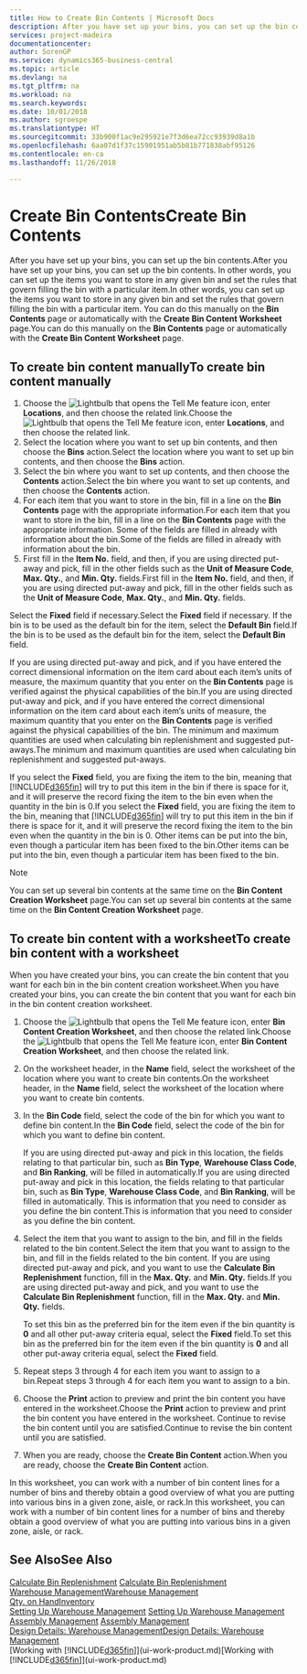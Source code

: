 ```yaml
---
title: How to Create Bin Contents | Microsoft Docs
description: After you have set up your bins, you can set up the bin contents. In other words, you can set up the items you want to store in any given bin and set the rules that govern filling the bin with a particular item.
services: project-madeira
documentationcenter: 
author: SorenGP
ms.service: dynamics365-business-central
ms.topic: article
ms.devlang: na
ms.tgt_pltfrm: na
ms.workload: na
ms.search.keywords: 
ms.date: 10/01/2018
ms.author: sgroespe
ms.translationtype: HT
ms.sourcegitcommit: 33b900f1ac9e295921e7f3d6ea72cc93939d8a1b
ms.openlocfilehash: 6aa07d1f37c15901951ab5b81b771838abf95126
ms.contentlocale: en-ca
ms.lasthandoff: 11/26/2018

---
```

# <a name="create-bin-contents"></a><span data-ttu-id="bfa8e-104">Create Bin Contents</span><span class="sxs-lookup"><span data-stu-id="bfa8e-104">Create Bin Contents</span></span>
<span data-ttu-id="bfa8e-105">After you have set up your bins, you can set up the bin contents.</span><span class="sxs-lookup"><span data-stu-id="bfa8e-105">After you have set up your bins, you can set up the bin contents.</span></span> <span data-ttu-id="bfa8e-106">In other words, you can set up the items you want to store in any given bin and set the rules that govern filling the bin with a particular item.</span><span class="sxs-lookup"><span data-stu-id="bfa8e-106">In other words, you can set up the items you want to store in any given bin and set the rules that govern filling the bin with a particular item.</span></span> <span data-ttu-id="bfa8e-107">You can do this manually on the **Bin Contents** page or automatically with the **Create Bin Content Worksheet** page.</span><span class="sxs-lookup"><span data-stu-id="bfa8e-107">You can do this manually on the **Bin Contents** page or automatically with the **Create Bin Content Worksheet** page.</span></span>

## <a name="to-create-bin-content-manually"></a><span data-ttu-id="bfa8e-108">To create bin content manually</span><span class="sxs-lookup"><span data-stu-id="bfa8e-108">To create bin content manually</span></span>  
1.  <span data-ttu-id="bfa8e-109">Choose the ![Lightbulb that opens the Tell Me feature](media/ui-search/search_small.png "Tell me what you want to do") icon, enter **Locations**, and then choose the related link.</span><span class="sxs-lookup"><span data-stu-id="bfa8e-109">Choose the ![Lightbulb that opens the Tell Me feature](media/ui-search/search_small.png "Tell me what you want to do") icon, enter **Locations**, and then choose the related link.</span></span>  
2.  <span data-ttu-id="bfa8e-110">Select the location where you want to set up bin contents,  and then choose the **Bins** action.</span><span class="sxs-lookup"><span data-stu-id="bfa8e-110">Select the location where you want to set up bin contents,  and then choose the **Bins** action.</span></span>  
3.  <span data-ttu-id="bfa8e-111">Select the bin where you want to set up contents, and then choose the **Contents** action.</span><span class="sxs-lookup"><span data-stu-id="bfa8e-111">Select the bin where you want to set up contents, and then choose the **Contents** action.</span></span>  
4.  <span data-ttu-id="bfa8e-112">For each item that you want to store in the bin, fill in a line on the **Bin Contents** page with the appropriate information.</span><span class="sxs-lookup"><span data-stu-id="bfa8e-112">For each item that you want to store in the bin, fill in a line on the **Bin Contents** page with the appropriate information.</span></span> <span data-ttu-id="bfa8e-113">Some of the fields are filled in already with information about the bin.</span><span class="sxs-lookup"><span data-stu-id="bfa8e-113">Some of the fields are filled in already with information about the bin.</span></span>  
5.  <span data-ttu-id="bfa8e-114">First fill in the **Item No.** field, and then, if you are using directed put-away and pick, fill in the other fields such as the **Unit of Measure Code**, **Max. Qty.**, and **Min. Qty.** fields.</span><span class="sxs-lookup"><span data-stu-id="bfa8e-114">First fill in the **Item No.** field, and then, if you are using directed put-away and pick, fill in the other fields such as the **Unit of Measure Code**, **Max. Qty.**, and **Min. Qty.** fields.</span></span>  

<span data-ttu-id="bfa8e-115">Select the **Fixed** field if necessary.</span><span class="sxs-lookup"><span data-stu-id="bfa8e-115">Select the **Fixed** field if necessary.</span></span> <span data-ttu-id="bfa8e-116">If the bin is to be used as the default bin for the item, select the **Default Bin** field.</span><span class="sxs-lookup"><span data-stu-id="bfa8e-116">If the bin is to be used as the default bin for the item, select the **Default Bin** field.</span></span>  

<span data-ttu-id="bfa8e-117">If you are using directed put-away and pick, and if you have entered the correct dimensional information on the item card about each item’s units of measure, the maximum quantity that you enter on the **Bin Contents** page is verified against the physical capabilities of the bin.</span><span class="sxs-lookup"><span data-stu-id="bfa8e-117">If you are using directed put-away and pick, and if you have entered the correct dimensional information on the item card about each item’s units of measure, the maximum quantity that you enter on the **Bin Contents** page is verified against the physical capabilities of the bin.</span></span> <span data-ttu-id="bfa8e-118">The minimum and maximum quantities are used when calculating bin replenishment and suggested put-aways.</span><span class="sxs-lookup"><span data-stu-id="bfa8e-118">The minimum and maximum quantities are used when calculating bin replenishment and suggested put-aways.</span></span>  

<span data-ttu-id="bfa8e-119">If you select the **Fixed** field, you are fixing the item to the bin, meaning that [!INCLUDE[d365fin](includes/d365fin_md.md)] will try to put this item in the bin if there is space for it, and it will preserve the record fixing the item to the bin even when the quantity in the bin is 0.</span><span class="sxs-lookup"><span data-stu-id="bfa8e-119">If you select the **Fixed** field, you are fixing the item to the bin, meaning that [!INCLUDE[d365fin](includes/d365fin_md.md)] will try to put this item in the bin if there is space for it, and it will preserve the record fixing the item to the bin even when the quantity in the bin is 0.</span></span> <span data-ttu-id="bfa8e-120">Other items can be put into the bin, even though a particular item has been fixed to the bin.</span><span class="sxs-lookup"><span data-stu-id="bfa8e-120">Other items can be put into the bin, even though a particular item has been fixed to the bin.</span></span>  

> [!NOTE]  
>  <span data-ttu-id="bfa8e-121">You can set up several bin contents at the same time on the **Bin Content Creation Worksheet** page.</span><span class="sxs-lookup"><span data-stu-id="bfa8e-121">You can set up several bin contents at the same time on the **Bin Content Creation Worksheet** page.</span></span>  

## <a name="to-create-bin-content-with-a-worksheet"></a><span data-ttu-id="bfa8e-122">To create bin content with a worksheet</span><span class="sxs-lookup"><span data-stu-id="bfa8e-122">To create bin content with a worksheet</span></span>  
<span data-ttu-id="bfa8e-123">When you have created your bins, you can create the bin content that you want for each bin in the bin content creation worksheet.</span><span class="sxs-lookup"><span data-stu-id="bfa8e-123">When you have created your bins, you can create the bin content that you want for each bin in the bin content creation worksheet.</span></span>

1.  <span data-ttu-id="bfa8e-124">Choose the ![Lightbulb that opens the Tell Me feature](media/ui-search/search_small.png "Tell me what you want to do") icon, enter **Bin Content Creation Worksheet**, and then choose the related link.</span><span class="sxs-lookup"><span data-stu-id="bfa8e-124">Choose the ![Lightbulb that opens the Tell Me feature](media/ui-search/search_small.png "Tell me what you want to do") icon, enter **Bin Content Creation Worksheet**, and then choose the related link.</span></span>  
2.  <span data-ttu-id="bfa8e-125">On the worksheet header, in the **Name** field, select the worksheet of the location where you want to create bin contents.</span><span class="sxs-lookup"><span data-stu-id="bfa8e-125">On the worksheet header, in the **Name** field, select the worksheet of the location where you want to create bin contents.</span></span>  
3.  <span data-ttu-id="bfa8e-126">In the **Bin Code** field, select the code of the bin for which you want to define bin content.</span><span class="sxs-lookup"><span data-stu-id="bfa8e-126">In the **Bin Code** field, select the code of the bin for which you want to define bin content.</span></span>   

    <span data-ttu-id="bfa8e-127">If you are using directed put-away and pick in this location, the fields relating to that particular bin, such as **Bin Type**, **Warehouse Class Code**, and **Bin Ranking**, will be filled in automatically.</span><span class="sxs-lookup"><span data-stu-id="bfa8e-127">If you are using directed put-away and pick in this location, the fields relating to that particular bin, such as **Bin Type**, **Warehouse Class Code**, and **Bin Ranking**, will be filled in automatically.</span></span> <span data-ttu-id="bfa8e-128">This is information that you need to consider as you define the bin content.</span><span class="sxs-lookup"><span data-stu-id="bfa8e-128">This is information that you need to consider as you define the bin content.</span></span>  
4.  <span data-ttu-id="bfa8e-129">Select the item that you want to assign to the bin, and fill in the fields related to the bin content.</span><span class="sxs-lookup"><span data-stu-id="bfa8e-129">Select the item that you want to assign to the bin, and fill in the fields related to the bin content.</span></span> <span data-ttu-id="bfa8e-130">If you are using directed put-away and pick, and you want to use the **Calculate Bin Replenishment** function, fill in the **Max. Qty.** and **Min. Qty.** fields.</span><span class="sxs-lookup"><span data-stu-id="bfa8e-130">If you are using directed put-away and pick, and you want to use the **Calculate Bin Replenishment** function, fill in the **Max. Qty.** and **Min. Qty.** fields.</span></span>  

    <span data-ttu-id="bfa8e-131">To set this bin as the preferred bin for the item even if the bin quantity is **0** and all other put-away criteria equal, select the **Fixed** field.</span><span class="sxs-lookup"><span data-stu-id="bfa8e-131">To set this bin as the preferred bin for the item even if the bin quantity is **0** and all other put-away criteria equal, select the **Fixed** field.</span></span>  
5.  <span data-ttu-id="bfa8e-132">Repeat steps 3 through 4 for each item you want to assign to a bin.</span><span class="sxs-lookup"><span data-stu-id="bfa8e-132">Repeat steps 3 through 4 for each item you want to assign to a bin.</span></span>  
6.  <span data-ttu-id="bfa8e-133">Choose the **Print** action to preview and print the bin content you have entered in the worksheet.</span><span class="sxs-lookup"><span data-stu-id="bfa8e-133">Choose the **Print** action to preview and print the bin content you have entered in the worksheet.</span></span> <span data-ttu-id="bfa8e-134">Continue to revise the bin content until you are satisfied.</span><span class="sxs-lookup"><span data-stu-id="bfa8e-134">Continue to revise the bin content until you are satisfied.</span></span>  
7.  <span data-ttu-id="bfa8e-135">When you are ready, choose the **Create Bin Content** action.</span><span class="sxs-lookup"><span data-stu-id="bfa8e-135">When you are ready, choose the **Create Bin Content** action.</span></span>  

<span data-ttu-id="bfa8e-136">In this worksheet, you can work with a number of bin content lines for a number of bins and thereby obtain a good overview of what you are putting into various bins in a given zone, aisle, or rack.</span><span class="sxs-lookup"><span data-stu-id="bfa8e-136">In this worksheet, you can work with a number of bin content lines for a number of bins and thereby obtain a good overview of what you are putting into various bins in a given zone, aisle, or rack.</span></span>  

## <a name="see-also"></a><span data-ttu-id="bfa8e-137">See Also</span><span class="sxs-lookup"><span data-stu-id="bfa8e-137">See Also</span></span>
<span data-ttu-id="bfa8e-138">[Calculate Bin Replenishment](warehouse-how-to-calculate-bin-replenishment.md)  </span><span class="sxs-lookup"><span data-stu-id="bfa8e-138">[Calculate Bin Replenishment](warehouse-how-to-calculate-bin-replenishment.md)  </span></span>  
[<span data-ttu-id="bfa8e-139">Warehouse Management</span><span class="sxs-lookup"><span data-stu-id="bfa8e-139">Warehouse Management</span></span>](warehouse-manage-warehouse.md)  
[<span data-ttu-id="bfa8e-140">Qty. on Hand</span><span class="sxs-lookup"><span data-stu-id="bfa8e-140">Inventory</span></span>](inventory-manage-inventory.md)  
<span data-ttu-id="bfa8e-141">[Setting Up Warehouse Management](warehouse-setup-warehouse.md)   </span><span class="sxs-lookup"><span data-stu-id="bfa8e-141">[Setting Up Warehouse Management](warehouse-setup-warehouse.md)   </span></span>  
<span data-ttu-id="bfa8e-142">[Assembly Management](assembly-assemble-items.md)  </span><span class="sxs-lookup"><span data-stu-id="bfa8e-142">[Assembly Management](assembly-assemble-items.md)  </span></span>  
[<span data-ttu-id="bfa8e-143">Design Details: Warehouse Management</span><span class="sxs-lookup"><span data-stu-id="bfa8e-143">Design Details: Warehouse Management</span></span>](design-details-warehouse-management.md)  
<span data-ttu-id="bfa8e-144">[Working with [!INCLUDE[d365fin](includes/d365fin_md.md)]](ui-work-product.md)</span><span class="sxs-lookup"><span data-stu-id="bfa8e-144">[Working with [!INCLUDE[d365fin](includes/d365fin_md.md)]](ui-work-product.md)</span></span>

